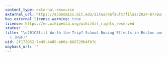 ```yaml
---
content_type: external-resource
external_url: https://economics.mit.edu/sites/default/files/2024-07/Busing_Working_Paper.pdf
has_external_license_warning: true
license: https://en.wikipedia.org/wiki/All_rights_reserved
status: ''
title: "\u201CStill Worth the Trip? School Busing Effects in Boston and New York.\u201D\
  \ (PDF)"
uid: 2f172052-7e49-44d8-a06e-688726b4fb7c
wayback_url: ''
---
```


